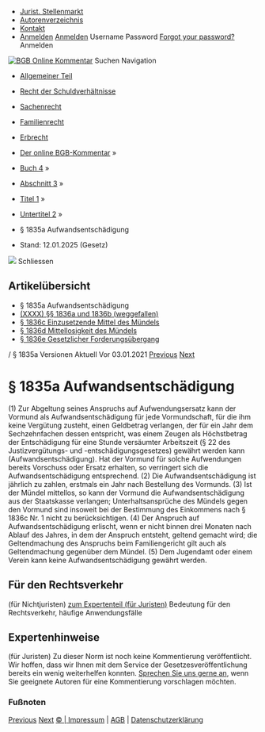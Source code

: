   * [Jurist. Stellenmarkt](https://bgb.kommentar.de/Buch-4/Abschnitt-3/Titel-1/Untertitel-2/</job-board> "Jurist. Stellenmarkt")
  * [Autorenverzeichnis](https://bgb.kommentar.de/Buch-4/Abschnitt-3/Titel-1/Untertitel-2/</Autorenverzeichnis> "Autorenverzeichnis")
  * [Kontakt](https://bgb.kommentar.de/Buch-4/Abschnitt-3/Titel-1/Untertitel-2/</Kontakt>)
  * [Anmelden](https://bgb.kommentar.de/Buch-4/Abschnitt-3/Titel-1/Untertitel-2/<#login> "show login form") [Anmelden](https://bgb.kommentar.de/Buch-4/Abschnitt-3/Titel-1/Untertitel-2/<#> "hide login form") Username Password
[Forgot your password?](https://bgb.kommentar.de/Buch-4/Abschnitt-3/Titel-1/Untertitel-2/</user/forgotpassword>) Anmelden 


[![BGB Online Kommentar](https://bgb.kommentar.de/extension/bgb/design/bgb/images/logo.png)](https://bgb.kommentar.de/Buch-4/Abschnitt-3/Titel-1/Untertitel-2/</> "BGB Online Kommentar")
Suchen
Navigation
  * [Allgemeiner Teil](https://bgb.kommentar.de/Buch-4/Abschnitt-3/Titel-1/Untertitel-2/</Buch-1>)
  * [Recht der Schuldverhältnisse](https://bgb.kommentar.de/Buch-4/Abschnitt-3/Titel-1/Untertitel-2/</Buch-2>)
  * [Sachenrecht](https://bgb.kommentar.de/Buch-4/Abschnitt-3/Titel-1/Untertitel-2/</Buch-3>)
  * [Familienrecht](https://bgb.kommentar.de/Buch-4/Abschnitt-3/Titel-1/Untertitel-2/</Buch-4>)
  * [Erbrecht](https://bgb.kommentar.de/Buch-4/Abschnitt-3/Titel-1/Untertitel-2/</Buch-5>)


  * [Der online BGB-Kommentar](https://bgb.kommentar.de/Buch-4/Abschnitt-3/Titel-1/Untertitel-2/</>) »
  * [Buch 4](https://bgb.kommentar.de/Buch-4/Abschnitt-3/Titel-1/Untertitel-2/</Buch-4>) »
  * [Abschnitt 3](https://bgb.kommentar.de/Buch-4/Abschnitt-3/Titel-1/Untertitel-2/</Buch-4/Abschnitt-3>) »
  * [Titel 1](https://bgb.kommentar.de/Buch-4/Abschnitt-3/Titel-1/Untertitel-2/</Buch-4/Abschnitt-3/Titel-1>) »
  * [Untertitel 2](https://bgb.kommentar.de/Buch-4/Abschnitt-3/Titel-1/Untertitel-2/</Buch-4/Abschnitt-3/Titel-1/Untertitel-2>) »
  * § 1835a Aufwandsentschädigung 
  * Stand: 12.01.2025 (Gesetz) 


![](https://vg01.met.vgwort.de/na/1c9909529ead4f509072c06d9081a7d5)
Schliessen 
## Artikelübersicht
  * § 1835a Aufwandsentschädigung 
  * [ (XXXX) §§ 1836a und 1836b (weggefallen) ](https://bgb.kommentar.de/Buch-4/Abschnitt-3/Titel-1/Untertitel-2/</Buch-4/Abschnitt-3/Titel-1/Untertitel-2/weggefallen>)
  * [ § 1836c Einzusetzende Mittel des Mündels ](https://bgb.kommentar.de/Buch-4/Abschnitt-3/Titel-1/Untertitel-2/</Buch-4/Abschnitt-3/Titel-1/Untertitel-2/Einzusetzende-Mittel-des-Muendels>)
  * [ § 1836d Mittellosigkeit des Mündels ](https://bgb.kommentar.de/Buch-4/Abschnitt-3/Titel-1/Untertitel-2/</Buch-4/Abschnitt-3/Titel-1/Untertitel-2/Mittellosigkeit-des-Muendels>)
  * [ § 1836e Gesetzlicher Forderungsübergang ](https://bgb.kommentar.de/Buch-4/Abschnitt-3/Titel-1/Untertitel-2/</Buch-4/Abschnitt-3/Titel-1/Untertitel-2/Gesetzlicher-Forderungsuebergang>)


/ § 1835a 
Versionen  Aktuell Vor 03.01.2021
[Previous](https://bgb.kommentar.de/Buch-4/Abschnitt-3/Titel-1/Untertitel-2/</Buch-4/Abschnitt-3/Titel-3/Untertitel-2/Kapitel-2/Bestimmung-des-Umgangs-und-des-Aufenthalts-des-Betreuten> "§ 1834 Bestimmung des Umgangs und des Aufenthalts des Betreuten") [Next](https://bgb.kommentar.de/Buch-4/Abschnitt-3/Titel-1/Untertitel-2/</Buch-4/Abschnitt-3/Titel-3/Untertitel-2/Kapitel-3/Unterkapitel-1/Trennungsgebot-Verwendung-des-Vermoegens-fuer-den-Betreuer> "§ 1836 Trennungsgebot; Verwendung des Vermögens für den Betreuer")
# § 1835a Aufwandsentschädigung
(1) Zur Abgeltung seines Anspruchs auf Aufwendungsersatz kann der Vormund als Aufwandsentschädigung für jede Vormundschaft, für die ihm keine Vergütung zusteht, einen Geldbetrag verlangen, der für ein Jahr dem Sechzehnfachen dessen entspricht, was einem Zeugen als Höchstbetrag der Entschädigung für eine Stunde versäumter Arbeitszeit (§ 22 des Justizvergütungs- und -entschädigungsgesetzes) gewährt werden kann (Aufwandsentschädigung). Hat der Vormund für solche Aufwendungen bereits Vorschuss oder Ersatz erhalten, so verringert sich die Aufwandsentschädigung entsprechend.
(2) Die Aufwandsentschädigung ist jährlich zu zahlen, erstmals ein Jahr nach Bestellung des Vormunds.
(3) Ist der Mündel mittellos, so kann der Vormund die Aufwandsentschädigung aus der Staatskasse verlangen; Unterhaltsansprüche des Mündels gegen den Vormund sind insoweit bei der Bestimmung des Einkommens nach § 1836c Nr. 1 nicht zu berücksichtigen.
(4) Der Anspruch auf Aufwandsentschädigung erlischt, wenn er nicht binnen drei Monaten nach Ablauf des Jahres, in dem der Anspruch entsteht, geltend gemacht wird; die Geltendmachung des Anspruchs beim Familiengericht gilt auch als Geltendmachung gegenüber dem Mündel.
(5) Dem Jugendamt oder einem Verein kann keine Aufwandsentschädigung gewährt werden.
## Für den Rechtsverkehr 
(für Nichtjuristen)
[zum Expertenteil (für Juristen)](https://bgb.kommentar.de/Buch-4/Abschnitt-3/Titel-1/Untertitel-2/<#expertenhinweise>)
Bedeutung für den Rechtsverkehr, häufige Anwendungsfälle
## Expertenhinweise
(für Juristen)
Zu dieser Norm ist noch keine Kommentierung veröffentlicht. Wir hoffen, dass wir Ihnen mit dem Service der Gesetzesveröffentlichung bereits ein wenig weiterhelfen konnten. [Sprechen Sie uns gerne an](https://bgb.kommentar.de/Buch-4/Abschnitt-3/Titel-1/Untertitel-2/</Kontakt>), wenn Sie geeignete Autoren für eine Kommentierung vorschlagen möchten. 
### Fußnoten
[Previous](https://bgb.kommentar.de/Buch-4/Abschnitt-3/Titel-1/Untertitel-2/</Buch-4/Abschnitt-3/Titel-3/Untertitel-2/Kapitel-2/Bestimmung-des-Umgangs-und-des-Aufenthalts-des-Betreuten> "§ 1834 Bestimmung des Umgangs und des Aufenthalts des Betreuten") [Next](https://bgb.kommentar.de/Buch-4/Abschnitt-3/Titel-1/Untertitel-2/</Buch-4/Abschnitt-3/Titel-3/Untertitel-2/Kapitel-3/Unterkapitel-1/Trennungsgebot-Verwendung-des-Vermoegens-fuer-den-Betreuer> "§ 1836 Trennungsgebot; Verwendung des Vermögens für den Betreuer")
[© | Impressum](https://bgb.kommentar.de/Buch-4/Abschnitt-3/Titel-1/Untertitel-2/</Kontakt>) | [AGB](https://bgb.kommentar.de/Buch-4/Abschnitt-3/Titel-1/Untertitel-2/</AGB>) | [Datenschutzerklärung](https://bgb.kommentar.de/Buch-4/Abschnitt-3/Titel-1/Untertitel-2/</Datenschutzerklaerung-fuer-Leser>)
